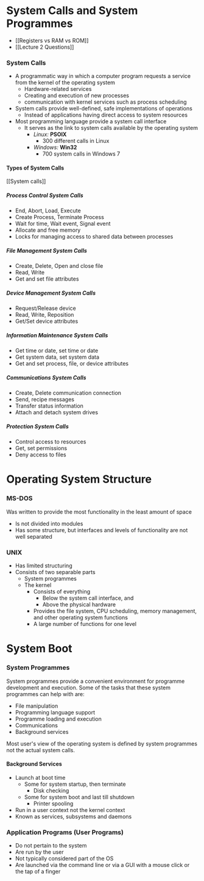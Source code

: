 # System Calls and System Programmes
- [[Registers vs RAM vs ROM]]
- [[Lecture 2 Questions]]
### System Calls
- A programmatic way in which a computer program requests a service from the kernel of the operating system
	- Hardware-related services
	- Creating and execution of new processes
	- communication with kernel services such as process scheduling
- System calls provide well-defined, safe implementations of operations
	- Instead of applications having direct access to system resources
- Most programming language provide a system call interface
	- It serves as the link to system calls available by the operating system
		- *Linux:* **PSOIX**
			- 300 different calls in Linux
		- *Windows:* **Win32**
			- 700 system calls in Windows 7

#### Types of System Calls
[[System calls]]
##### Process Control System Calls
- End, Abort, Load, Execute
- Create Process, Terminate Process
- Wait for time, Wait event, Signal event
- Allocate and free memory
- Locks for managing access to shared data between processes

##### File Management System Calls
- Create, Delete, Open and close file
- Read, Write
- Get and set file attributes

##### Device Management System Calls
- Request/Release device
- Read, Write, Reposition
- Get/Set device attributes

##### Information Maintenance System Calls
- Get time or date, set time or date
- Get system data, set system data
- Get and set process, file, or device attributes

##### Communications System Calls
- Create, Delete communication connection
- Send, recipe messages
- Transfer status information
- Attach and detach system drives

##### Protection System Calls
- Control access to resources
- Get, set permissions
- Deny access to files

# Operating System Structure
### MS-DOS
Was written to provide the most functionality in the least amount of space
- Is not divided into modules
- Has some structure, but interfaces and levels of functionality are not well separated

### UNIX
- Has limited structuring 
- Consists of two separable parts
	- System programmes
	- The kernel
		- Consists of everything
			- Below the system call interface, and
			- Above the physical hardware
		- Provides the file system, CPU scheduling, memory management, and other operating system functions
		- A large number of functions for one level

# System Boot
### System Programmes
System programmes provide a convenient environment for programme development and execution. Some of the tasks that these system programmes can help with are:
- File manipulation
- Programming language support
- Programme loading and execution
- Communications
- Background services

Most user's view of the operating system is defined by system programmes not the actual system calls.

#### Background Services
- Launch at boot time
	- Some for system startup, then terminate
		- Disk checking
	- Some for system boot and last till shutdown
		- Printer spooling
- Run in a user context not the kernel context
- Known as services, subsystems and daemons

### Application Programs (User Programs)
- Do not pertain to the system
- Are run by the user
- Not typically considered part of the OS
- Are launched via the command line or via a GUI with a mouse click or the tap of a finger